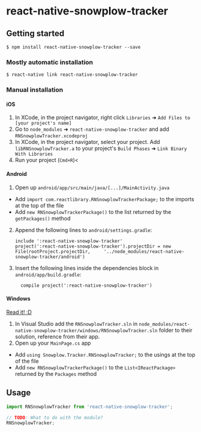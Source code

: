 
# react-native-snowplow-tracker

## Getting started

`$ npm install react-native-snowplow-tracker --save`

### Mostly automatic installation

`$ react-native link react-native-snowplow-tracker`

### Manual installation


#### iOS

1. In XCode, in the project navigator, right click `Libraries` ➜ `Add Files to [your project's name]`
2. Go to `node_modules` ➜ `react-native-snowplow-tracker` and add `RNSnowplowTracker.xcodeproj`
3. In XCode, in the project navigator, select your project. Add `libRNSnowplowTracker.a` to your project's `Build Phases` ➜ `Link Binary With Libraries`
4. Run your project (`Cmd+R`)<

#### Android

1. Open up `android/app/src/main/java/[...]/MainActivity.java`
  - Add `import com.reactlibrary.RNSnowplowTrackerPackage;` to the imports at the top of the file
  - Add `new RNSnowplowTrackerPackage()` to the list returned by the `getPackages()` method
2. Append the following lines to `android/settings.gradle`:
  	```
  	include ':react-native-snowplow-tracker'
  	project(':react-native-snowplow-tracker').projectDir = new File(rootProject.projectDir, 	'../node_modules/react-native-snowplow-tracker/android')
  	```
3. Insert the following lines inside the dependencies block in `android/app/build.gradle`:
  	```
      compile project(':react-native-snowplow-tracker')
  	```

#### Windows
[Read it! :D](https://github.com/ReactWindows/react-native)

1. In Visual Studio add the `RNSnowplowTracker.sln` in `node_modules/react-native-snowplow-tracker/windows/RNSnowplowTracker.sln` folder to their solution, reference from their app.
2. Open up your `MainPage.cs` app
  - Add `using Snowplow.Tracker.RNSnowplowTracker;` to the usings at the top of the file
  - Add `new RNSnowplowTrackerPackage()` to the `List<IReactPackage>` returned by the `Packages` method


## Usage
```javascript
import RNSnowplowTracker from 'react-native-snowplow-tracker';

// TODO: What to do with the module?
RNSnowplowTracker;
```
  